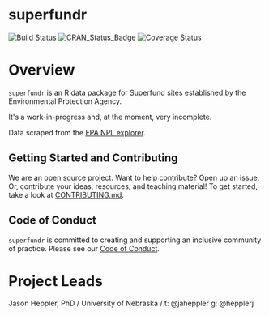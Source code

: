 
<!-- README.md is generated from README.Rmd. Please edit that file -->
superfundr
==========

[![Build Status](https://travis-ci.org/hepplerj/superfunds.svg?branch=master)](https://travis-ci.org/hepplerj/superfunds) [![CRAN\_Status\_Badge](http://www.r-pkg.org/badges/version/superfunds)](http://cran.r-project.org/package=superfunds) [![Coverage Status](https://img.shields.io/codecov/c/github/hepplerj/superfunds/master.svg)](https://codecov.io/github/hepplerj/superfunds?branch=master)

Overview
========

`superfundr` is an R data package for Superfund sites established by the Environmental Protection Agency.

It's a work-in-progress and, at the moment, very incomplete.

Data scraped from the [EPA NPL explorer](https://www.epa.gov/superfund/national-priorities-list-npl-sites-state).

Getting Started and Contributing
--------------------------------

We are an open source project. Want to help contribute? Open up an [issue](https://github.com/superfundr/resources/issues). Or, contribute your ideas, resources, and teaching material! To get started, take a look at [CONTRIBUTING.md](CONTRIBUTING.md).

Code of Conduct
---------------

`superfundr` is committed to creating and supporting an inclusive community of practice. Please see our [Code of Conduct](CODE_OF_CONDUCT.md).

Project Leads
=============

Jason Heppler, PhD / University of Nebraska / t: @jaheppler g: @hepplerj
